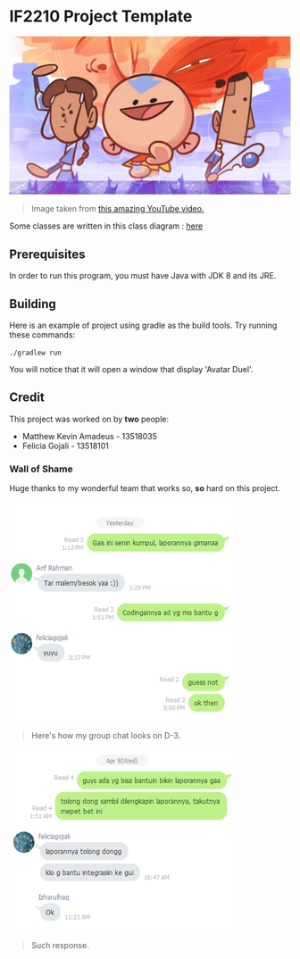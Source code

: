 # IF2210 Project Template

![](./images/thumbnail.jpg)
> Image taken from [this amazing YouTube video.](https://www.youtube.com/watch?v=nkX9vpsCi3I)

Some classes are written in this class diagram : [here](https://www.draw.io/#G14HlTTgaMnMFkue-jKyBi_Nd2L9VMpUsd)

## Prerequisites
In order to run this program, you must have Java with JDK 8 and its JRE.

## Building
Here is an example of project using gradle as the build tools.
Try running these commands:

`./gradlew run`

You will notice that it will open a window that display 'Avatar Duel'.

## Credit

This project was worked on by **two** people:
* Matthew Kevin Amadeus - 13518035
* Felicia Gojali - 13518101

### Wall of Shame
Huge thanks to my wonderful team that works so, **so** hard on this project.

![](./images/shame01.png)
> Here's how my group chat looks on D-3.

![](./images/shame02.png)
> Such response.
